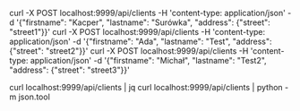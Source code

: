 curl -X POST localhost:9999/api/clients -H 'content-type: application/json' -d '{"firstname": "Kacper", "lastname": "Surówka", "address": {"street": "street1"}}'
curl -X POST localhost:9999/api/clients -H 'content-type: application/json' -d '{"firstname": "Ada", "lastname": "Test", "address": {"street": "street2"}}'
curl -X POST localhost:9999/api/clients -H 'content-type: application/json' -d '{"firstname": "Michał", "lastname": "Test2", "address": {"street": "street3"}}'

curl localhost:9999/api/clients | jq
curl localhost:9999/api/clients | python -m json.tool